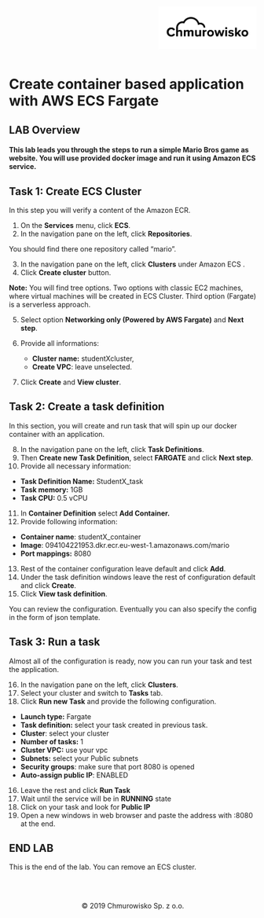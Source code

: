 <img src="../../img/logo.png" alt="Chmurowisko logo" width="200" align="right">
<br><br>
<br><br>
<br><br>

# Create container based application with AWS ECS Fargate

## LAB Overview

#### This lab leads you through the steps to run a simple Mario Bros game as website. You will use provided docker image and run it using Amazon ECS service.

## Task 1: Create ECS Cluster

In this step you will verify a content of the Amazon ECR.

1. On the **Services** menu, click **ECS**.
2. In the navigation pane on the left, click **Repositories**.

You should find there one repository called “mario”.

3. In the navigation pane on the left, click **Clusters** under Amazon ECS .
4. Click **Create cluster** button.

**Note:** You will find tree options. Two options with classic EC2 machines, where virtual machines will be created in ECS Cluster. Third option (Fargate) is a serverless approach.

5. Select option **Networking only (Powered by AWS Fargate)** and **Next step**.
6. Provide all informations: 
   * **Cluster name:** studentXcluster,
   * **Create VPC**: leave unselected.

7. Click **Create** and **View cluster**.

## Task 2: Create a task definition

In this section, you will create and run task that will spin up our docker container with an application.

8. In the navigation pane on the left, click **Task Definitions**.
9. Then **Create new Task Definition**, select **FARGATE** and click **Next step**.
10. Provide all necessary information:

* **Task Definition Name:** StudentX_task
* **Task memory:** 1GB
* **Task CPU:** 0.5 vCPU

11. In **Container Definition** select **Add Container.**
12. Provide following information: 

* **Container name**: studentX_container
* **Image**: 094104221953.dkr.ecr.eu-west-1.amazonaws.com/mario
* **Port mappings:** 8080

13. Rest of the container configuration leave default and click **Add**. 
14. Under the task definition windows leave the rest of configuration default and click **Create**. 
15. Click **View task definition**. 

You can review the configuration. Eventually you can also specify the config in the form of json template.

## Task 3: Run a task

Almost all of the configuration is ready, now you can run your task and test the application.

16. In the navigation pane on the left, click **Clusters**. 
17. Select your cluster and switch to **Tasks** tab. 
18. Click **Run new Task** and provide the following configuration. 

* **Launch type:** Fargate
* **Task definition:** select your task created in previous task.
* **Cluster**: select your cluster 
* **Number of tasks:** 1
* **Cluster VPC:** use your vpc
* **Subnets:** select your Public subnets
* **Security groups**: make sure that port 8080 is opened
* **Auto-assign public IP**: ENABLED

16. Leave the rest and click **Run Task**
17. Wait until the service will be in **RUNNING** state 
18. Click on your task and look for **Public IP** 
19. Open a new windows in web browser and paste the address with :8080 at the end. 

## END LAB

This is the end of the lab. You can remove an ECS cluster.







<br><br>

<center><p>&copy; 2019 Chmurowisko Sp. z o.o.<p></center>
